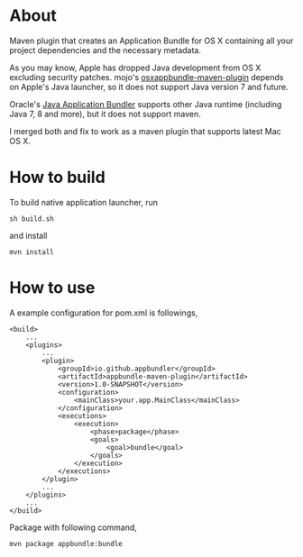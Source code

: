 # About

Maven plugin that creates an Application Bundle for OS X containing all your project dependencies and the necessary metadata.

As you may know, Apple has dropped Java development from OS X excluding security patches.
mojo's [osxappbundle-maven-plugin](http://mojo.codehaus.org/osxappbundle-maven-plugin/) depends on Apple's Java launcher, so it does not support Java version 7 and future.

Oracle's [Java Application Bundler](https://java.net/projects/appbundler) supports other Java runtime (including Java 7, 8 and more), but it does not support maven.

I merged both and fix to work as a maven plugin that supports latest Mac OS X.

# How to build

To build native application launcher, run

```
sh build.sh
```

and install

```
mvn install
```

# How to use

A example configuration for pom.xml is followings,


```
<build>
    ...
    <plugins>
        ...
        <plugin>
            <groupId>io.github.appbundler</groupId>
            <artifactId>appbundle-maven-plugin</artifactId>
            <version>1.0-SNAPSHOT</version>
            <configuration>
                <mainClass>your.app.MainClass</mainClass>
            </configuration>
            <executions>
                <execution>
                    <phase>package</phase>
                    <goals>
                        <goal>bundle</goal>
                    </goals>
                </execution>
            </executions>
        </plugin>
        ...
    </plugins>
    ...
</build>
```

Package with following command,

```
mvn package appbundle:bundle
```

